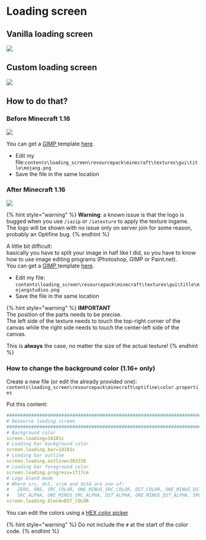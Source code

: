 # Loading screen

## Vanilla loading screen

![](<../../../.gitbook/assets/immagine (44).png>)

## Custom loading screen

![](<../../../.gitbook/assets/immagine (51).png>)

## How to do that?

### Before Minecraft 1.16

![](<../../../.gitbook/assets/immagine (49).png>)

You can get a [GIMP ](https://www.gimp.org/downloads/)template [here](https://github.com/LoneDev6/SpigotUtilities/blob/master/ItemsAdder/various\_files/mojang\_template.xcf).

* Edit my file:`contents\loading_screen\resourcepack\minecraft\textures\gui\title\mojang.png`
* Save the file in the same location

### After Minecraft 1.16

![](<../../../.gitbook/assets/immagine (48).png>)

{% hint style="warning" %}
**Warning**: a known issue is that the logo is bugged when you use `/iazip` or `/iatexture` to apply the texture ingame.\
The logo will be shown with no issue only on server join for some reason, probably an Optifine bug.
{% endhint %}

A little bit difficult:\
basically you have to split your image in half like I did, so you have to know how to use image editing programs (Photoshop, GIMP or Paint.net).\
You can get a [GIMP ](https://www.gimp.org/downloads/)template [here](https://github.com/LoneDev6/SpigotUtilities/blob/master/ItemsAdder/various\_files/mojangstudios\_template.xcf).

* Edit my file: `contents\loading_screen\resourcepack\minecraft\textures\gui\title\mojangstudios.png`
* Save the file in the same location

{% hint style="warning" %}
**IMPORTANT**\
The position of the parts needs to be precise.\
The left side of the texture needs to touch the top-right corner of the canvas while the right side needs to touch the center-left side of the canvas.

This is **always** the case, no matter the size of the actual texture!
{% endhint %}

### How to change the background color (1.16+ only)

Create a new file (or edit the already provided one): `contents\loading_screen\resourcepack\minecraft\optifine\color.properties`

Put this content:

```yaml
###############################################################################
# Resource loading screen
###############################################################################
# Background color
screen.loading=14181c
# Loading bar background color
screen.loading.bar=14181c
# Loading bar outline
screen.loading.outline=303336
# Loading bar foreground color
screen.loading.progress=1f17ce
# Logo blend mode
# Where src, dst, srcA and dstA are one of: 
#   ZERO, ONE, SRC_COLOR, ONE_MINUS_SRC_COLOR, DST_COLOR, ONE_MINUS_DST_COLOR, 
#   SRC_ALPHA, ONE_MINUS_SRC_ALPHA, DST_ALPHA, ONE_MINUS_DST_ALPHA, SRC_ALPHA_SATURATE
screen.loading.blend=DST_COLOR
```

You can edit the colors using a [HEX color picker](https://www.w3schools.com/colors/colors\_picker.asp)

{% hint style="warning" %}
Do not include the `#` at the start of the color code.
{% endhint %}
